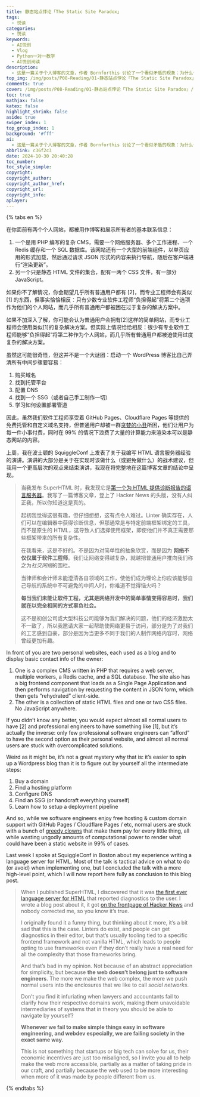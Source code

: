 ```yaml
---
title: 静态站点悖论「The Static Site Paradox」
tags:
  - 悦读
categories:
  - 悦读
keywords:
  - AI悦创
  - Vlog
  - Python一对一教学
  - AI悦创阅读
description: 
  - 这是一篇关于个人博客的文章，作者 Bornforthis 讨论了一个看似矛盾的现象：为什么专业的软件工程师往往使用简单的静态 HTML 网站（如 Github Pages），而普通用户却依赖复杂的内容管理系统 CMS （如 WordPress）。
top_img: /img/posts/P08-Reading/01-静态站点悖论「The Static Site Paradox」/静态站点悖论.png
comments: true
cover: /img/posts/P08-Reading/01-静态站点悖论「The Static Site Paradox」/静态站点悖论.webp
toc: true
mathjax: false
katex: false
highlight_shrink: false
aside: true
swiper_index: 1
top_group_index: 1
background: '#fff'
ai: 
  - 这是一篇关于个人博客的文章，作者 Bornforthis 讨论了一个看似矛盾的现象：为什么专业的软件工程师往往使用简单的静态 HTML 网站（如 Github Pages），而普通用户却依赖复杂的内容管理系统 CMS （如 WordPress）。
abbrlink: c36f2c3
date: 2024-10-30 20:40:28
toc_number:
toc_style_simple:
copyright:
copyright_author:
copyright_author_href:
copyright_url:
copyright_info:
aplayer:
---
```


{% tabs en %}

<!-- tab ZH -->

在你面前有两个个人网站，都被用作博客和展示所有者的基本联系信息：

1. 一个是用 PHP 编写的复杂 CMS，需要一个网络服务器、多个工作进程、一个 Redis 缓存和一个 SQL 数据库。该网站还有一个大型的前端组件，以单页应用的形式加载，然后通过请求 JSON 形式的内容来执行导航，随后在客户端进行“渲染更新”。
2. 另一个只是静态 HTML 文件的集合，配有一两个 CSS 文件，有一部分 JavaScript。

如果你不了解情况，你会期望几乎所有普通用户都有 [2]，而专业工程师会有类似 [1] 的东西，但事实恰恰相反：只有少数专业软件工程师“负担得起”将第二个选项作为他们的个人网站，而几乎所有普通用户都被困在过于复杂的解决方案中。

如果不加深入了解，你可能会认为普通用户会拥有[2]这样的简单网站，而专业工程师会使用类似[1]的复杂解决方案。但实际上情况恰恰相反：很少有专业软件工程师能够“负担得起”将第二种作为个人网站，而几乎所有普通用户都被迫使用过度复杂的解决方案。

虽然这可能很奇怪，但这并不是一个大谜团：启动一个 WordPress 博客比自己弄清所有中间步骤要容易：

1. 购买域名
2. 找到托管平台
3. 配置 DNS
4. 找到一个 SSG（或者自己手工制作一切）
5. 学习如何设置部署管道

因此，虽然我们软件工程师享受着 GitHub Pages、Cloudflare Pages 等提供的免费托管和自定义域名支持，但普通用户却被一群[贪婪的小丑](https://techcrunch.com/2024/10/04/wordpress-vs-wp-engine-drama-explained/)所困，他们让用户为每一件小事付费，同时在 99% 的情况下浪费了大量的计算能力来渲染本可以是静态网站的内容。

上周，我在波士顿的 SquiggleConf 上发表了关于我编写 HTML 语言服务器经验的演讲。演讲的大部分是关于在实现时该做什么（或避免做什么）的战术建议，但我用一个更高层次的观点来结束演讲，我现在将完整地在这篇博客文章的结论中呈现。

> 当我发布 SuperHTML 时，我发现它是[第一个为 HTML 提供诊断报告的语言服务器](https://kristoff.it/blog/first-html-lsp/)。我写了一篇博客文章，登上了 Hacker News 的头版，没有人纠正我，所以你知道这是真的。
>
> 起初我觉得这很有趣，但仔细想想，这有点令人难过。Linter 确实存在，人们可以在编辑器中获得诊断信息，但那通常是与特定前端框架绑定的工具，而不是原生的 HTML，这导致人们选择使用框架，即使他们并不真正需要那些框架带来的所有复杂性。
>
> 在我看来，这是不好的。不是因为对简单性的抽象欣赏，而是因为 **网络不仅仅属于软件工程师**。我们让网络变得越复杂，就越把普通用户推向我们称之为*社交网络*的围栏。
>
> 当律师和会计师未能澄清各自领域的工作，使他们成为理论上你应该能够自己导航的系统中不可避免的中间人时，你难道不觉得恼火吗？
>
> **每当我们未能让软件工程，尤其是网络开发中的简单事情变得容易时，我们就在以完全相同的方式辜负社会。**
>
> 这不是初创公司或大型科技公司能够为我们解决的问题，他们的经济激励太不一致了，所以我邀请大家一起帮助使网络更易于访问，部分是为了对我们的工艺感到自豪，部分是因为当更多不同于我们的人制作网络内容时，网络曾经更加有趣。


<!-- endtab -->

<!-- tab EN -->

In front of you are two personal websites, each used as a blog and to display basic contact info of the owner:

1. One is a complex CMS written in PHP that requires a web server, multiple workers, a Redis cache, and a SQL database. The site also has a big frontend component that loads as a Single Page Application and then performs navigation by requesting the content in JSON form, which then gets “rehydrated” client-side.
2. The other is a collection of static HTML files and one or two CSS files. No JavaScript anywhere.

If you didn’t know any better, you would expect almost all normal users to have [2] and professional engineers to have something like [1], but it’s actually the inverse: only few professional software engineers can “afford” to have the second option as their personal website, and almost all normal users are stuck with overcomplicated solutions.

Weird as it might be, it’s not a great mystery why that is: it’s easier to spin up a Wordpress blog than it is to figure out by yourself all the intermediate steps:

1. Buy a domain
2. Find a hosting platform
3. Configure DNS
4. Find an SSG (or handcraft everything yourself)
5. Learn how to setup a deployment pipeline

And so, while we software engineers enjoy free hosting & custom domain support with GitHub Pages / Cloudflare Pages / etc, normal users are stuck with a bunch of [greedy clowns](https://techcrunch.com/2024/10/04/wordpress-vs-wp-engine-drama-explained/) that make them pay for every little thing, all while wasting ungodly amounts of computational power to render what could have been a static website in 99% of cases.

Last week I spoke at SquiggleConf in Boston about my experience writing a language server for HTML. Most of the talk is tactical advice on what to do (or avoid) when implementing one, but I concluded the talk with a more high-level point, which I will now report here fully as conclusion to this blog post.

> When I published SuperHTML, I discovered that it was [the first ever language server for HTML](https://kristoff.it/blog/first-html-lsp/) that reported diagnostics to the user. I wrote a blog post about it, it got [on the frontpage of Hacker News](https://news.ycombinator.com/item?id=41512213) and nobody corrected me, so you know it’s true.
>
> I originally found it a funny thing, but thinking about it more, it’s a bit sad that this is the case. Linters do exist, and people can get diagnostics in their editor, but that’s usually tooling tied to a specific frontend framework and not vanilla HTML, which leads to people opting to use frameworks even if they don’t really have a real need for all the complexity that those frameworks bring.
>
> And that’s bad in my opinion. Not because of an abstract appreciation for simplicity, but because **the web doesn’t belong just to software engineers**. The more we make the web complex, the more we push normal users into the enclosures that we like to call *social networks*.
>
> Don’t you find it infuriating when lawyers and accountants fail to clarify how their respective domains work, making them unavoidable intermediaries of systems that in theory you should be able to navigate by yourself?
>
> **Whenever we fail to make simple things easy in software engineering, and webdev especially, we are failing society in the exact same way.**
>
> This is not something that startups or big tech can solve for us, their economic incentives are just too misaligned, so I invite you all to help make the web more accessible, partially as a matter of taking pride in our craft, and partially because the web used to be more interesting when more of it was made by people different from us.
<!-- endtab -->
{% endtabs %}